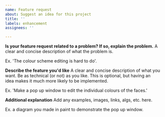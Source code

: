 ```yaml
---
name: Feature request
about: Suggest an idea for this project
title: ''
labels: enhancement
assignees: ''

---
```


**Is your feature request related to a problem? If so, explain the problem.**
A clear and concise description of what the problem is.

Ex. 'The colour scheme editing is hard to do'.

**Describe the feature you'd like**
A clear and concise description of what you want. Be as technical (or not) as you like. This is optional, but having an idea makes it much more likely to be implemented.

Ex. 'Make a pop up window to edit the individual colours of the faces.'

**Additional explanation**
Add any examples, images, links, algs, etc. here.

Ex. a diagram you made in paint to demonstrate the pop up window.
